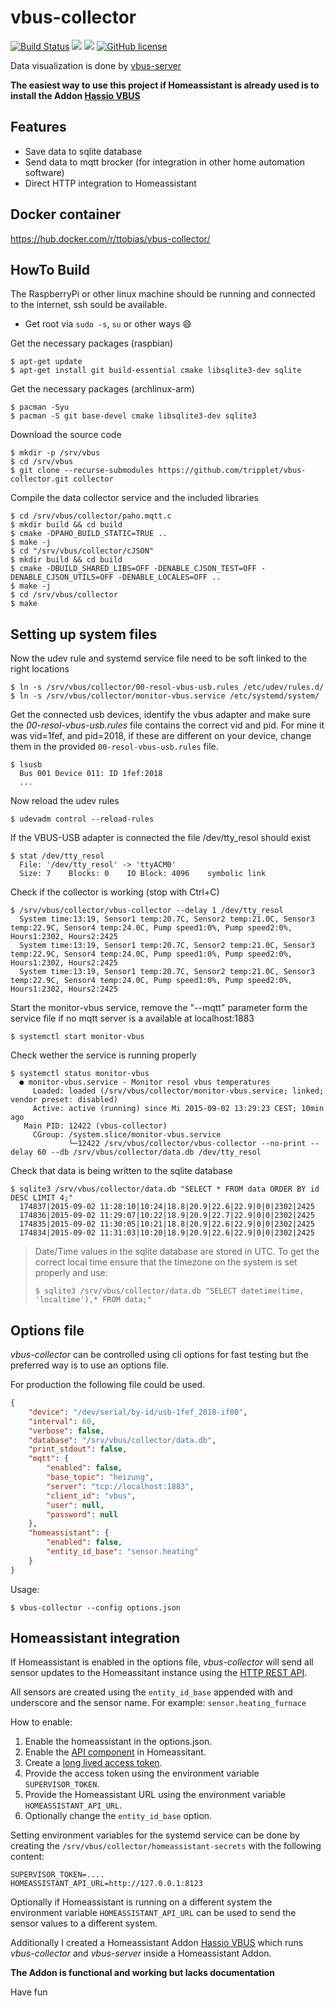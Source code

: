 # vbus-collector
[![Build Status](https://travis-ci.org/tripplet/vbus-collector.svg?branch=master)](https://travis-ci.org/tripplet/vbus-collector)
[![](https://img.shields.io/docker/build/ttobias/vbus-collector.svg)](https://hub.docker.com/r/ttobias/vbus-collector/)
[![](https://images.microbadger.com/badges/image/ttobias/vbus-collector.svg)](https://microbadger.com/images/ttobias/vbus-collector)
[![GitHub license](https://img.shields.io/github/license/tripplet/vbus-collector.svg)](https://github.com/tripplet/vbus-collector/blob/master/LICENSE.txt)


Data visualization is done by [vbus-server](https://github.com/tripplet/vbus-server)

**The easiest way to use this project if Homeassistant is already used is to install the Addon [Hassio VBUS](https://github.com/tripplet/hassio-vbus)**

## Features
* Save data to sqlite database
* Send data to mqtt brocker (for integration in other home automation software)
* Direct HTTP integration to Homeassistant

## Docker container
https://hub.docker.com/r/ttobias/vbus-collector/

## HowTo Build
The RaspberryPi or other linux machine should be running and connected to the internet, ssh sould be available.

* Get root via `sudo -s`, `su` or other ways :smile:

Get the necessary packages (raspbian)
```shell
$ apt-get update
$ apt-get install git build-essential cmake libsqlite3-dev sqlite
```

Get the necessary packages (archlinux-arm)
```shell
$ pacman -Syu
$ pacman -S git base-devel cmake libsqlite3-dev sqlite3
```

Download the source code
```shell
$ mkdir -p /srv/vbus
$ cd /srv/vbus
$ git clone --recurse-submodules https://github.com/tripplet/vbus-collector.git collector
```

Compile the data collector service and the included libraries
```shell
$ cd /srv/vbus/collector/paho.mqtt.c
$ mkdir build && cd build
$ cmake -DPAHO_BUILD_STATIC=TRUE ..
$ make -j
$ cd "/srv/vbus/collector/cJSON"
$ mkdir build && cd build
$ cmake -DBUILD_SHARED_LIBS=OFF -DENABLE_CJSON_TEST=OFF -DENABLE_CJSON_UTILS=OFF -DENABLE_LOCALES=OFF ..
$ make -j
$ cd /srv/vbus/collector
$ make
```


## Setting up system files

Now the udev rule and systemd service file need to be soft linked to the right locations
```shell
$ ln -s /srv/vbus/collector/00-resol-vbus-usb.rules /etc/udev/rules.d/
$ ln -s /srv/vbus/collector/monitor-vbus.service /etc/systemd/system/
```

Get the connected usb devices, identify the vbus adapter and make sure the
_00-resol-vbus-usb.rules_ file contains the correct vid and pid.
For mine it was vid=1fef, and pid=2018, if these are different on your device,  change them in the provided `00-resol-vbus-usb.rules` file.
```
$ lsusb
  Bus 001 Device 011: ID 1fef:2018
  ...
```

Now reload the udev rules
```shell
$ udevadm control --reload-rules
```

If the VBUS-USB adapter is connected the file /dev/tty_resol should exist
```shell
$ stat /dev/tty_resol
  File: '/dev/tty_resol' -> 'ttyACM0'
  Size: 7    Blocks: 0    IO Block: 4096    symbolic link
```

Check if the collector is working (stop with Ctrl+C)
```shell
$ /srv/vbus/collector/vbus-collector --delay 1 /dev/tty_resol
  System time:13:19, Sensor1 temp:20.7C, Sensor2 temp:21.0C, Sensor3 temp:22.9C, Sensor4 temp:24.0C, Pump speed1:0%, Pump speed2:0%, Hours1:2302, Hours2:2425
  System time:13:19, Sensor1 temp:20.7C, Sensor2 temp:21.0C, Sensor3 temp:22.9C, Sensor4 temp:24.0C, Pump speed1:0%, Pump speed2:0%, Hours1:2302, Hours2:2425
  System time:13:19, Sensor1 temp:20.7C, Sensor2 temp:21.0C, Sensor3 temp:22.9C, Sensor4 temp:24.0C, Pump speed1:0%, Pump speed2:0%, Hours1:2302, Hours2:2425
```

Start the monitor-vbus service, remove the "--mqtt" parameter form the service file if no mqtt server is a available at localhost:1883
```shell
$ systemctl start monitor-vbus
```

Check wether the service is running properly
```shell
$ systemctl status monitor-vbus
  ● monitor-vbus.service - Monitor resol vbus temperatures
     Loaded: loaded (/srv/vbus/collector/monitor-vbus.service; linked; vendor preset: disabled)
     Active: active (running) since Mi 2015-09-02 13:29:23 CEST; 10min ago
   Main PID: 12422 (vbus-collector)
     CGroup: /system.slice/monitor-vbus.service
             └─12422 /srv/vbus/collector/vbus-collector --no-print --delay 60 --db /srv/vbus/collector/data.db /dev/tty_resol
```

Check that data is being written to the sqlite database
```shell
$ sqlite3 /srv/vbus/collector/data.db "SELECT * FROM data ORDER BY id DESC LIMIT 4;"
  174837|2015-09-02 11:28:10|10:24|18.8|20.9|22.6|22.9|0|0|2302|2425
  174836|2015-09-02 11:29:07|10:22|18.9|20.9|22.7|22.9|0|0|2302|2425
  174835|2015-09-02 11:30:05|10:21|18.8|20.9|22.6|22.9|0|0|2302|2425
  174834|2015-09-02 11:31:03|10:20|18.9|20.9|22.6|22.9|0|0|2302|2425
```
> Date/Time values in the sqlite database are stored in UTC.
> To get the correct local time ensure that the timezone on the system is set properly and use:
> ```shell
> $ sqlite3 /srv/vbus/collector/data.db "SELECT datetime(time, 'localtime'),* FROM data;"
> ```

## Options file

*vbus-collector* can be controlled using cli options for fast testing but the preferred way is to use an options file.

For production the following file could be used.
```json
{
    "device": "/dev/serial/by-id/usb-1fef_2018-if00",
    "interval": 60,
    "verbose": false,
    "database": "/srv/vbus/collector/data.db",
    "print_stdout": false,
    "mqtt": {
        "enabled": false,
        "base_topic": "heizung",
        "server": "tcp://localhost:1883",
        "client_id": "vbus",
        "user": null,
        "password": null
    },
    "homeassistant": {
        "enabled": false,
        "entity_id_base": "sensor.heating"
    }
}
```

Usage:
```shell
$ vbus-collector --config options.json
```

## Homeassistant integration

If Homeassistant is enabled in the options file, *vbus-collector* will send all sensor updates to the  Homeassitant instance using the [HTTP REST API](https://developers.home-assistant.io/docs/api/rest).

All sensors are created using the `entity_id_base` appended with and underscore and the sensor name.
For example: `sensor.heating_furnace`


How to enable:
1. Enable the homeassistant in the options.json.
2. Enable the [API component](https://www.home-assistant.io/integrations/api/) in Homeassitant.
3. Create a [long lived access token](https://www.home-assistant.io/docs/authentication/).
4. Provide the access token using the environment variable `SUPERVISOR_TOKEN`.
4. Provide the Homeassistant URL using the environment variable `HOMEASSISTANT_API_URL`.
5. Optionally change the `entity_id_base` option.

Setting environment variables for the systemd service can be done by creating the `/srv/vbus/collector/homeassistant-secrets` with the following content:

```shell
SUPERVISOR_TOKEN=....
HOMEASSISTANT_API_URL=http://127.0.0.1:8123
```

Optionally if Homeassistant is running on a different system the environment variable `HOMEASSISTANT_API_URL` can be used to send the sensor values to a different system.

Additionally I created a Homeassistant Addon [Hassio VBUS](https://github.com/tripplet/hassio-vbus) which runs *vbus-collector* and *vbus-server* inside a Homeassistant Addon.

**The Addon is functional and working but lacks documentation**

Have fun
